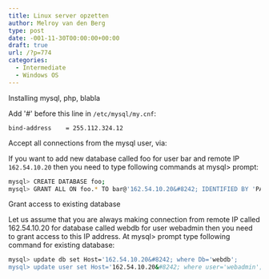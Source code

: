 ```yaml
---
title: Linux server opzetten
author: Melroy van den Berg
type: post
date: -001-11-30T00:00:00+00:00
draft: true
url: /?p=774
categories:
  - Intermediate
  - Windows OS
---
```


Installing mysql, php, blabla

Add '#' before this line in `/etc/mysql/my.cnf`:

```
bind-address    = 255.112.324.12
```

Accept all connections from the mysql user, via:

If you want to add new database called foo for user bar and remote IP `162.54.10.20` then you need to type following commands at mysql> prompt:

```sh
mysql> CREATE DATABASE foo;
mysql> GRANT ALL ON foo.* TO bar@'162.54.10.20&#8242; IDENTIFIED BY 'PASSWORD';
```

Grant access to existing database

Let us assume that you are always making connection from remote IP called 162.54.10.20 for database called webdb for user webadmin then you need to grant access to this IP address. At mysql> prompt type following command for existing database:

```sh
mysql> update db set Host='162.54.10.20&#8242; where Db='webdb';
mysql> update user set Host='162.54.10.20&#8242; where user='webadmin';
```
